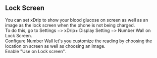 ## Lock Screen
  
You can set xDrip to show your blood glucose on screen as well as an image as the lock screen when the phone is not being charged.  
To do this, go to Settings &#8722;> xDrip+ Display Setting &#8722;> Number Wall on Lock Screen.  
Configure Number Wall let's you customize the reading by choosing the location on screen as well as choosing an image.  
Enable "Use on Lock screen".  

